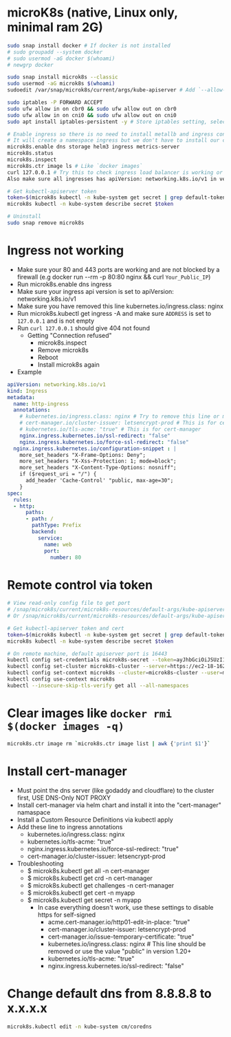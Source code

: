 microK8s (native, Linux only, minimal ram 2G)
=====
```sh
sudo snap install docker # If docker is not installed
# sudo groupadd --system docker
# sudo usermod -aG docker $(whoami)
# newgrp docker

sudo snap install microk8s --classic
sudo usermod -aG microk8s $(whoami)
sudoedit /var/snap/microk8s/current/args/kube-apiserver # Add `--allow-privileged` && microk8s.stop && microk8s.start

sudo iptables -P FORWARD ACCEPT
sudo ufw allow in on cbr0 && sudo ufw allow out on cbr0
sudo ufw allow in on cni0 && sudo ufw allow out on cni0
sudo apt install iptables-persistent -y # Store iptables setting, select "Yes" when installing

# Enable ingress so there is no need to install metallb and ingress controller
# It will create a namespace ingress but we don't have to install our cluster into this namespace
microk8s.enable dns storage helm3 ingress metrics-server
microk8s.status
microk8s.inspect
microk8s.ctr image ls # Like `docker images`
curl 127.0.0.1 # Try this to check ingress load balancer is working or not
Also make sure all ingresses has apiVersion: networking.k8s.io/v1 in version 1.20+

# Get kubectl-apiserver token
token=$(microk8s kubectl -n kube-system get secret | grep default-token | cut -d " " -f1)
microk8s kubectl -n kube-system describe secret $token

# Uninstall
sudo snap remove microk8s
```

Ingress not working
=====
* Make sure your 80 and 443 ports are working and are not blocked by a firewall (e.g docker run --rm -p 80:80 nginx && curl `Your_Public_IP`)
* Run microk8s.enable dns ingress
* Make sure your ingress api version is set to apiVersion: networking.k8s.io/v1
* Make sure you have removed this line kubernetes.io/ingress.class: nginx
* Run microk8s.kubectl get ingress -A and make sure `ADDRESS` is set to `127.0.0.1` and is not empty
* Run `curl 127.0.0.1` should give 404 not found
  * Getting "Connection refused"
    * microk8s.inspect
    * Remove microk8s
    * Reboot
    * Install microk8s again
* Example
```yaml
apiVersion: networking.k8s.io/v1
kind: Ingress
metadata:
  name: http-ingress
  annotations:
    # kubernetes.io/ingress.class: nginx # Try to remove this line or maybe set it to "public"
    # cert-manager.io/cluster-issuer: letsencrypt-prod # This is for cert-manager
    # kubernetes.io/tls-acme: "true" # This is for cert-manager
    nginx.ingress.kubernetes.io/ssl-redirect: "false"
    nginx.ingress.kubernetes.io/force-ssl-redirect: "false"
  nginx.ingress.kubernetes.io/configuration-snippet : |
    more_set_headers "X-Frame-Options: Deny";
    more_set_headers "X-Xss-Protection: 1; mode=block";
    more_set_headers "X-Content-Type-Options: nosniff";
    if ($request_uri = "/") {
      add_header 'Cache-Control' "public, max-age=30";
    }
spec:
  rules:
  - http:
      paths:
      - path: /
        pathType: Prefix
        backend:
          service:
            name: web
            port:
              number: 80
```

Remote control via token
=====
```sh
# View read-only config file to get port
# /snap/microk8s/current/microk8s-resources/default-args/kube-apiserver
# Or /snap/microk8s/current/microk8s-resources/default-args/kube-apiserver

# Get kubectl-apiserver token and cert
token=$(microk8s kubectl -n kube-system get secret | grep default-token | cut -d " " -f1)
microk8s kubectl -n kube-system describe secret $token

# On remote machine, default apiserver port is 16443
kubectl config set-credentials microk8s-secret --token=ayJhbGciOiJSUzI1NiIsImtpZCI6Ilo5Y3RxN1dGU1diNmtBTHFNNmFSQ1lQR3hzVDZtWVR6NWRzVVV6R2Nsd0kifQ.eyJpc3MiOiJrdWJlcm5ldGVzL3NlcnZpY2VhY2NvdW50Iiwia3ViZXJuZXRlcy5pby9zZXJ2aWNlYWNjb3VudC9uYW1lc3BhY2UiOiJkZWZhdWx0Iiwia3ViZXJuZXRlcy5pby9zZXJ2aWNlYWNjb3VudC9zZWNyZXQubmFtZSI6ImRlZmF1bHQtdG9rZW4tczVjbW4iLCJrdWJlcm5ldGVzLmlvL3NlcnZpY2VhY2NvdW50L3NlcnZpY2UtYWNjb3VudC5uYW1lIjoiZGVmYXVsdCIsImt1YmVybmV0ZXMuaW8vc2VydmljZWFjY291bnQvc2VydmljZS1hY2NvdW50LnVpZCI6ImI5NGE0NjBjLTc2MDgtNDc5OC1hMzY2LTcxMmFiODI3NmNlYiIsInN1YiI6InN5c3RlbTpzZXJ2aWNlYWNjb3VudDpkZWZhdWx0OmRlZmF1bHQifQ.KNbZ9sD2sUAzNxwHuPg5QeJLqNXBCO5xwkwM-PXXJXxiZU8-DSPR-RBeCRYROdCiPAIhkxT4QQiS396g6Sc8hXDecsg3hwzL1XyDsby3a4YwXXVlUJyx7XBMQs2mi5Q_3zKWl-GGJTAbNJQZSL81Kzkuf51RpfkC_s5820Vbw5wPQzQ6_g9QeN5q3CEI63eliMs85KJo_53ifCKsUMq1V7buPputwFwp_6BoFYjYN6qvUqDYQGKbCHPJjRQ-jPsd2zKROTP9M691kldGdahqA-uo8c3i3p8GcCY11L0qJ27L3OLrBB9F7Pr3eq6mx4uA_ZEeb5IliepuTPIdWEeKag
kubectl config set-cluster microk8s-cluster --server=https://ec2-18-162-210-00.ap-east-1.compute.amazonaws.com:16443 --certificate-authority=$HOME/.ssh/microk8s.crt
kubectl config set-context microk8s --cluster=microk8s-cluster --user=microk8s-secret
kubectl config use-context microk8s
kubectl --insecure-skip-tls-verify get all --all-namespaces
```

Clear images like `docker rmi $(docker images -q)`
=====
```sh
microk8s.ctr image rm `microk8s.ctr image list | awk {'print $1'}`
```

Install cert-manager
=====
* Must point the dns server (like godaddy and cloudflare) to the cluster first, USE DNS-Only NOT PROXY
* Install cert-manager via helm chart and install it into the "cert-manager" namaspace
* Install a Custom Resource Definitions via kubectl apply
* Add these line to ingress annotations
    * kubernetes.io/ingress.class: nginx
    * kubernetes.io/tls-acme: "true"
    * nginx.ingress.kubernetes.io/force-ssl-redirect: "true"
    * cert-manager.io/cluster-issuer: letsencrypt-prod
* Troubleshooting
    * $ microk8s.kubectl get all -n cert-manager
    * $ microk8s.kubectl get crd -n cert-manager
    * $ microk8s.kubectl get challenges -n cert-manager
    * $ microk8s.kubectl get cert -n myapp
    * $ microk8s.kubectl get secret -n myapp
        * In case everything doesn't work, use these settings to disable https for self-signed
            * acme.cert-manager.io/http01-edit-in-place: "true"
            * cert-manager.io/cluster-issuer: letsencrypt-prod
            * cert-manager.io/issue-temporary-certificate: "true"
            * kubernetes.io/ingress.class: nginx # This line should be removed or use the value "public" in version 1.20+
            * kubernetes.io/tls-acme: "true"
            * nginx.ingress.kubernetes.io/ssl-redirect: "false"

Change default dns from 8.8.8.8 to x.x.x.x
=====
```sh
microk8s.kubectl edit -n kube-system cm/coredns
```


